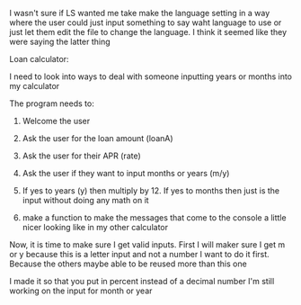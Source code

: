 I wasn't sure if LS wanted me take make the language setting in a way where the user could just input something
to say waht language to use or just let them edit the file to change the language. I think it seemed like they were
saying the latter thing

Loan calculator:

I need to look into ways to deal with someone inputting years or months into my calculator

The program needs to:
1) Welcome the user
2) Ask the user for the loan amount (loanA)
3) Ask the user for their APR (rate)
4) Ask the user if they want to input months or years (m/y)
5) If yes to years (y) then multiply by 12. If yes to months then just is the input without doing any math on it

6) make a function to make the messages that come to the console a little nicer looking like in my other calculator

Now, it is time to make sure I get valid inputs. First I will maker sure I get m or y because this is
a letter input and not a number I want to do it first. Because the others maybe able to be reused more than this one

I made it so that you put in percent instead of a decimal number
I'm still working on the input for month or year

